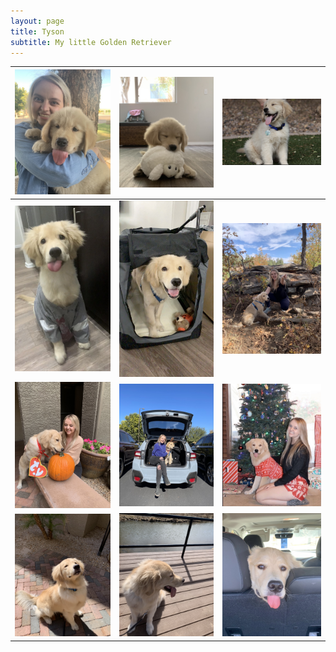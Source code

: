 ```yaml
---
layout: page
title: Tyson
subtitle: My little Golden Retriever
---
```


<i class="fas fa-paw"></i> <i class="fas fa-paw"></i> <i class="fas fa-paw"></i> 


![Kirsten](assets/img/Tyson1.jpg) | ![Kirsten](assets/img/Tyson2.jpg) | ![Kirsten](assets/img/Tyson3.jpg)
------------ | ------------- | ------------- 
![Kirsten](assets/img/Tyson4.jpg) | ![Kirsten](assets/img/Tyson5.jpg) | ![Kirsten](assets/img/Tyson6.jpg)
![Kirsten](assets/img/Tyson7.jpg) | ![Kirsten](assets/img/Tyson8.jpg) | ![Kirsten](assets/img/Tyson9.jpg)
![Kirsten](assets/img/Tyson10.jpg) | ![Kirsten](assets/img/Tyson11.jpg) | ![Kirsten](assets/img/Tyson12.jpg)









